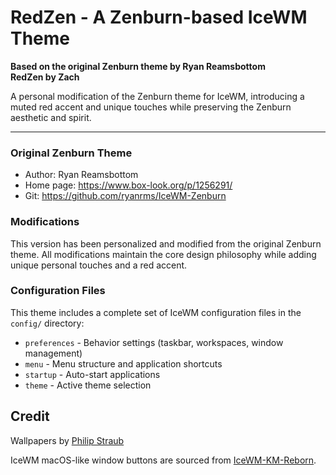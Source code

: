 # RedZen - A Zenburn-based IceWM Theme

**Based on the original Zenburn theme by Ryan Reamsbottom**  
**RedZen by Zach**

A personal modification of the Zenburn theme for IceWM, introducing a muted red accent and unique touches while preserving the Zenburn aesthetic and spirit.

---

### Original Zenburn Theme
- Author: Ryan Reamsbottom
- Home page: https://www.box-look.org/p/1256291/
- Git: https://github.com/ryanrms/IceWM-Zenburn

### Modifications
This version has been personalized and modified from the original Zenburn theme. All modifications maintain the core design philosophy while adding unique personal touches and a red accent.

### Configuration Files
This theme includes a complete set of IceWM configuration files in the `config/` directory:
- `preferences` - Behavior settings (taskbar, workspaces, window management)
- `menu` - Menu structure and application shortcuts
- `startup` - Auto-start applications
- `theme` - Active theme selection

## Credit

Wallpapers by [Philip Straub](https://www.artstation.com/philipstraub52)

IceWM macOS-like window buttons are sourced from [IceWM-KM-Reborn](https://store.kde.org/p/1416994).